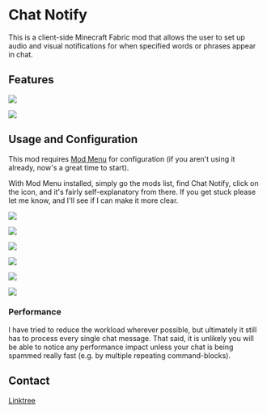 # Chat Notify
This is a client-side Minecraft Fabric mod that allows the 
user to set up audio and visual notifications for when specified words or 
phrases appear in chat.

## Features

![](https://i.postimg.cc/JnFD0Gk5/chatnotify-readme-1.png)

![](https://i.postimg.cc/fRH0p2RP/chatnotify-readme-2.png)

## Usage and Configuration

This mod requires [Mod Menu](https://modrinth.com/mod/modmenu) for 
configuration (if you aren't using it already, now's a great time to start).

With Mod Menu installed, simply go the mods list, find Chat Notify, click
on the icon, and it's fairly self-explanatory from there. If you get stuck 
please let me know, and I'll see if I can make it more clear.

![](https://i.postimg.cc/4NW6RN8w/chatnotify-modmenu-1.png)

![](https://i.postimg.cc/tTGPN1TR/chatnotify-modmenu-2.png)

![](https://i.postimg.cc/N22M78Sw/chatnotify-modmenu-3.png)

![](https://i.postimg.cc/157qY7tj/chatnotify-modmenu-4.png)

![](https://i.postimg.cc/yxMzDzjG/chatnotify-modmenu-5.png)

![](https://i.postimg.cc/4dKfywZm/chatnotify-modmenu-6.png)

### Performance
I have tried to reduce the workload wherever possible, but ultimately it still
has to process every single chat message. That said, it is unlikely you will be
able to notice any performance impact unless your chat is being spammed really
fast (e.g. by multiple repeating command-blocks).

## Contact

[Linktree](https://linktr.ee/notryken)
